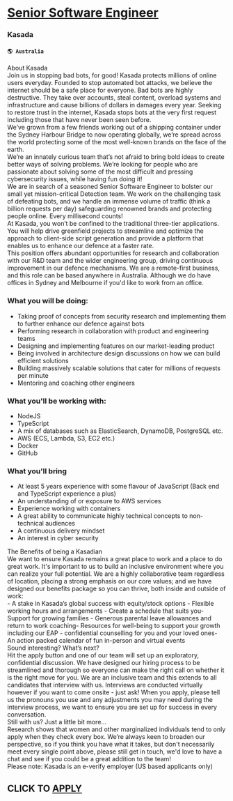 # [Senior Software Engineer](https://www.remotewlb.com/apply/senior-software-engineer-70588)  
### Kasada  
#### `🌎 Australia`  
About Kasada  
Join us in stopping bad bots, for good! Kasada protects millions of online users everyday. Founded to stop automated bot attacks, we believe the internet should be a safe place for everyone. Bad bots are highly destructive. They take over accounts, steal content, overload systems and infrastructure and cause billions of dollars in damages every year. Seeking to restore trust in the internet, Kasada stops bots at the very first request including those that have never been seen before.  
We’ve grown from a few friends working out of a shipping container under the Sydney Harbour Bridge to now operating globally, we’re spread across the world protecting some of the most well-known brands on the face of the earth.  
We’re an innately curious team that’s not afraid to bring bold ideas to create better ways of solving problems. We’re looking for people who are passionate about solving some of the most difficult and pressing cybersecurity issues, while having fun doing it!  
We are in search of a seasoned Senior Software Engineer to bolster our small yet mission-critical Detection team. We work on the challenging task of defeating bots, and we handle an immense volume of traffic (think a billion requests per day) safeguarding renowned brands and protecting people online. Every millisecond counts!  
At Kasada, you won’t be confined to the traditional three-tier applications. You will help drive greenfield projects to streamline and optimize the approach to client-side script generation and provide a platform that enables us to enhance our defence at a faster rate.  
This position offers abundant opportunities for research and collaboration with our R&D team and the wider engineering group, driving continuous improvement in our defence mechanisms. We are a remote-first business, and this role can be based anywhere in Australia. Although we do have offices in Sydney and Melbourne if you'd like to work from an office.

### What you will be doing:

  * Taking proof of concepts from security research and implementing them to further enhance our defence against bots
  * Performing research in collaboration with product and engineering teams
  * Designing and implementing features on our market-leading product
  * Being involved in architecture design discussions on how we can build efficient solutions
  * Building massively scalable solutions that cater for millions of requests per minute
  * Mentoring and coaching other engineers

### What you'll be working with:

  * NodeJS
  * TypeScript
  * A mix of databases such as ElasticSearch, DynamoDB, PostgreSQL etc.
  * AWS (ECS, Lambda, S3, EC2 etc.)
  * Docker
  * GitHub

### What you'll bring

  * At least 5 years experience with some flavour of JavaScript (Back end and TypeScript experience a plus)
  * An understanding of or exposure to AWS services
  * Experience working with containers
  * A great ability to communicate highly technical concepts to non-technical audiences
  * A continuous delivery mindset
  * An interest in cyber security

The Benefits of being a Kasadian  
We want to ensure Kasada remains a great place to work and a place to do great work. It's important to us to build an inclusive environment where you can realize your full potential. We are a highly collaborative team regardless of location, placing a strong emphasis on our core values; and we have designed our benefits package so you can thrive, both inside and outside of work:  
\- A stake in Kasada’s global success with equity/stock options - Flexible working hours and arrangements - Create a schedule that suits you- Support for growing families - Generous parental leave allowances and return to work coaching- Resources for well-being to support your growth including our EAP - confidential counselling for you and your loved ones- An action packed calendar of fun in-person and virtual events  
Sound interesting? What’s next?  
Hit the apply button and one of our team will set up an exploratory, confidential discussion. We have designed our hiring process to be streamlined and thorough so everyone can make the right call on whether it is the right move for you. We are an inclusive team and this extends to all candidates that interview with us. Interviews are conducted virtually however if you want to come onsite - just ask! When you apply, please tell us the pronouns you use and any adjustments you may need during the interview process, we want to ensure you are set up for success in every conversation.  
Still with us? Just a little bit more…  
Research shows that women and other marginalized individuals tend to only apply when they check every box. We’re always keen to broaden our perspective, so if you think you have what it takes, but don't necessarily meet every single point above, please still get in touch, we'd love to have a chat and see if you could be a great addition to the team!  
Please note: Kasada is an e-verify employer (US based applicants only)  
## CLICK TO [APPLY](https://www.remotewlb.com/apply/senior-software-engineer-70588)

